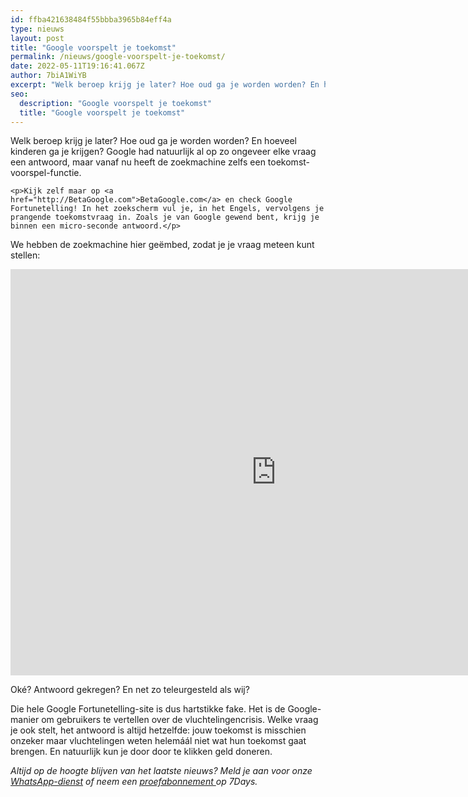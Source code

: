 ```yaml
---
id: ffba421638484f55bbba3965b84eff4a
type: nieuws
layout: post
title: "Google voorspelt je toekomst"
permalink: /nieuws/google-voorspelt-je-toekomst/
date: 2022-05-11T19:16:41.067Z
author: 7biA1WiYB
excerpt: "Welk beroep krijg je later? Hoe oud ga je worden worden? En hoeveel kinderen ga je krijgen? Google had natuurlijk al op zo ongeveer elke vraag een antwoord, maar vanaf nu heeft de zoekmachine zelfs een toekomst-voorspel-functie.  "
seo:
  description: "Google voorspelt je toekomst"
  title: "Google voorspelt je toekomst"
---
```

Welk beroep krijg je later? Hoe oud ga je worden worden? En hoeveel kinderen ga je krijgen? Google had natuurlijk al op zo ongeveer elke vraag een antwoord, maar vanaf nu heeft de zoekmachine zelfs een toekomst-voorspel-functie.  

    <p>Kijk zelf maar op <a href="http://BetaGoogle.com">BetaGoogle.com</a> en check Google Fortunetelling! In het zoekscherm vul je, in het Engels, vervolgens je prangende toekomstvraag in. Zoals je van Google gewend bent, krijg je binnen een micro-seconde antwoord.</p>
<p>We hebben de zoekmachine hier geëmbed, zodat je je vraag meteen kunt stellen:</p>
<p><iframe frameborder="0" height="650" scrolling="no" src="http://betagoogle.com/" width="850"></iframe></p>
<p>Oké? Antwoord gekregen? En net zo teleurgesteld als wij?</p>
<p>Die hele Google Fortunetelling-site is dus hartstikke fake. Het is de Google-manier om gebruikers te vertellen over de vluchtelingencrisis. Welke vraag je ook stelt, het antwoord is altijd hetzelfde: jouw toekomst is misschien onzeker maar vluchtelingen weten helemáál niet wat hun toekomst gaat brengen. En natuurlijk kun je door door te klikken geld doneren.</p>
<p><em>Altijd op de hoogte blijven van het laatste nieuws? Meld je aan voor onze <a href="http://ww.sevendays.nl/whatsapp">WhatsApp-dienst</a> of neem een <a href="https://7dagen.netlify.app/proefabonnement">proefabonnement </a>op 7Days.</em></p>  
